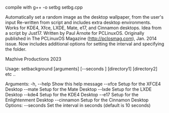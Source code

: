 compile with g++ -o setbg setbg.cpp

Automatically set a random image as the desktop wallpaper,
from the user's input
Re-written from script and includes extra desktop environments.
Works for KDE4, Xfce, LXDE, Mate, e17, and Cinnamon desktops.
Idea from a script by Just17. Written by Paul Arnote for PCLinuxOS.
Originally published in The PCLinuxOS Magazine (http://pclosmag.com), Jan. 2014 issue.
Now includes additional options for setting the interval and specifying the folder.

Mazhive Productions 2023

Usage: setbackground [arguments] [--seconds <seconds>] [directory1] [directory2] etc .. 

Arguments:
  -h, --help      Show this help message
  --xfce          Setup for the XFCE4 Desktop
  --mate          Setup for the Mate Desktop
  --lxde          Setup for the LXDE Desktop
  --kde4          Setup for the KDE4 Desktop
  --e17           Setup for the Enlightenment Desktop
  --cinnamon      Setup for the Cinnamon Desktop
Options:
  --seconds <seconds>    Set the interval in seconds (default is 10 seconds)
